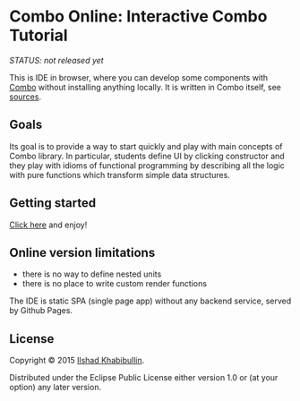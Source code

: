 # Combo Online: Interactive Combo Tutorial

_STATUS: not released yet_

This is IDE in browser, where you can develop some components with
[Combo](https://github.com/ilshad/combo) without installing anything locally.
It is written in Combo itself, see [sources](https://github.com/ilshad/combo-online/blob/gh-pages/src/combo_online/online.cljs).

## Goals

Its goal is to provide a way to start quickly and play with main
concepts of Combo library. In particular, students define UI by
clicking constructor and they play with idioms of functional
programming by describing all the logic with pure functions which
transform simple data structures.

## Getting started

[Click here](http://ilshad.com/combo-online) and enjoy!

## Online version limitations

- there is no way to define nested units
- there is no place to write custom render functions

The IDE is static SPA (single page app) without any backend service,
served by Github Pages.

## License

Copyright © 2015 [Ilshad Khabibullin](http://ilshad.com).

Distributed under the Eclipse Public License either version 1.0 or (at
your option) any later version.
